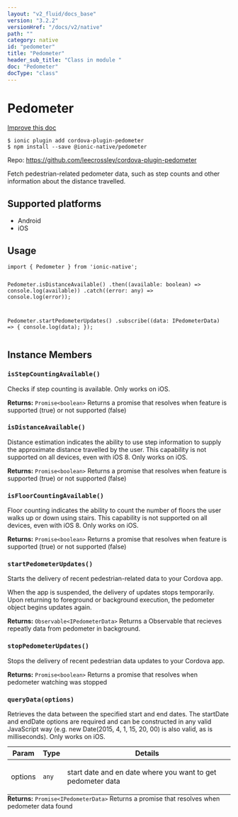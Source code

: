 ```yaml
---
layout: "v2_fluid/docs_base"
version: "3.2.2"
versionHref: "/docs/v2/native"
path: ""
category: native
id: "pedometer"
title: "Pedometer"
header_sub_title: "Class in module "
doc: "Pedometer"
docType: "class"
---
```


<h1 class="api-title">Pedometer</h1>

<a class="improve-v2-docs" href="http://github.com/driftyco/ionic-native/edit/master/src/@ionic-native/plugins/pedometer/index.ts#L14">
  Improve this doc
</a>






<pre><code class="nohighlight">$ ionic plugin add cordova-plugin-pedometer
$ npm install --save @ionic-native/pedometer
</code></pre>
<p>Repo:
  <a href="https://github.com/leecrossley/cordova-plugin-pedometer">
    https://github.com/leecrossley/cordova-plugin-pedometer
  </a>
</p>


<p>Fetch pedestrian-related pedometer data,
such as step counts and other information about the distance travelled.</p>




<h2>Supported platforms</h2>
<ul>
  <li>Android</li><li>iOS</li>
</ul>






<h2>Usage</h2>
<pre><code>import { Pedometer } from &#39;ionic-native&#39;;

Pedometer.isDistanceAvailable()
  .then((available: boolean) =&gt; console.log(available))
  .catch((error: any) =&gt; console.log(error));

Pedometer.startPedometerUpdates()
   .subscribe((data: IPedometerData) =&gt; {
     console.log(data);
   });
</code></pre>








<h2>Instance Members</h2>
<h3><a class="anchor" name="isStepCountingAvailable" href="#isStepCountingAvailable"></a><code>isStepCountingAvailable()</code></h3>


Checks if step counting is available. Only works on iOS.


<div class="return-value" markdown="1">
  <i class="icon ion-arrow-return-left"></i>
  <b>Returns:</b> <code>Promise&lt;boolean&gt;</code> Returns a promise that resolves when feature is supported (true) or not supported (false)
</div><h3><a class="anchor" name="isDistanceAvailable" href="#isDistanceAvailable"></a><code>isDistanceAvailable()</code></h3>


Distance estimation indicates the ability to use step information to supply the approximate distance travelled by the user.
This capability is not supported on all devices, even with iOS 8.
Only works on iOS.


<div class="return-value" markdown="1">
  <i class="icon ion-arrow-return-left"></i>
  <b>Returns:</b> <code>Promise&lt;boolean&gt;</code> Returns a promise that resolves when feature is supported (true) or not supported (false)
</div><h3><a class="anchor" name="isFloorCountingAvailable" href="#isFloorCountingAvailable"></a><code>isFloorCountingAvailable()</code></h3>


Floor counting indicates the ability to count the number of floors the user walks up or down using stairs.
This capability is not supported on all devices, even with iOS 8.
Only works on iOS.


<div class="return-value" markdown="1">
  <i class="icon ion-arrow-return-left"></i>
  <b>Returns:</b> <code>Promise&lt;boolean&gt;</code> Returns a promise that resolves when feature is supported (true) or not supported (false)
</div><h3><a class="anchor" name="startPedometerUpdates" href="#startPedometerUpdates"></a><code>startPedometerUpdates()</code></h3>




Starts the delivery of recent pedestrian-related data to your Cordova app.

When the app is suspended, the delivery of updates stops temporarily.
Upon returning to foreground or background execution, the pedometer object begins updates again.


<div class="return-value" markdown="1">
  <i class="icon ion-arrow-return-left"></i>
  <b>Returns:</b> <code>Observable&lt;IPedometerData&gt;</code> Returns a Observable that recieves repeatly data from pedometer in background.
</div><h3><a class="anchor" name="stopPedometerUpdates" href="#stopPedometerUpdates"></a><code>stopPedometerUpdates()</code></h3>


Stops the delivery of recent pedestrian data updates to your Cordova app.


<div class="return-value" markdown="1">
  <i class="icon ion-arrow-return-left"></i>
  <b>Returns:</b> <code>Promise&lt;boolean&gt;</code> Returns a promise that resolves when pedometer watching was stopped
</div><h3><a class="anchor" name="queryData" href="#queryData"></a><code>queryData(options)</code></h3>




Retrieves the data between the specified start and end dates.
The startDate and endDate options are required and can be constructed in any valid JavaScript way
(e.g. new Date(2015, 4, 1, 15, 20, 00) is also valid, as is milliseconds).
Only works on iOS.
<table class="table param-table" style="margin:0;">
  <thead>
  <tr>
    <th>Param</th>
    <th>Type</th>
    <th>Details</th>
  </tr>
  </thead>
  <tbody>
  <tr>
    <td>
      options</td>
    <td>
      <code>any</code>
    </td>
    <td>
      <p>start date and en date where you want to get pedometer data</p>
</td>
  </tr>
  </tbody>
</table>

<div class="return-value" markdown="1">
  <i class="icon ion-arrow-return-left"></i>
  <b>Returns:</b> <code>Promise&lt;IPedometerData&gt;</code> Returns a promise that resolves when pedometer data found
</div>





